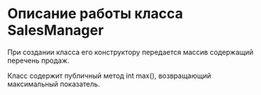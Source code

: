 # Описание работы класса SalesManager
При создании класса его конструктору передается массив содержащий перечень продаж.

Класс содержит публичный метод int max(), возвращающий максимальный показатель.